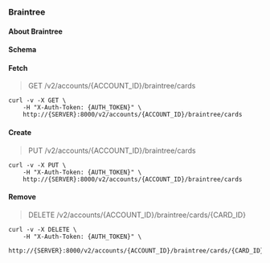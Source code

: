 ### Braintree

#### About Braintree

#### Schema



#### Fetch

> GET /v2/accounts/{ACCOUNT_ID}/braintree/cards

```shell
curl -v -X GET \
    -H "X-Auth-Token: {AUTH_TOKEN}" \
    http://{SERVER}:8000/v2/accounts/{ACCOUNT_ID}/braintree/cards
```

#### Create

> PUT /v2/accounts/{ACCOUNT_ID}/braintree/cards

```shell
curl -v -X PUT \
    -H "X-Auth-Token: {AUTH_TOKEN}" \
    http://{SERVER}:8000/v2/accounts/{ACCOUNT_ID}/braintree/cards
```

#### Remove

> DELETE /v2/accounts/{ACCOUNT_ID}/braintree/cards/{CARD_ID}

```shell
curl -v -X DELETE \
    -H "X-Auth-Token: {AUTH_TOKEN}" \
    http://{SERVER}:8000/v2/accounts/{ACCOUNT_ID}/braintree/cards/{CARD_ID}
```

